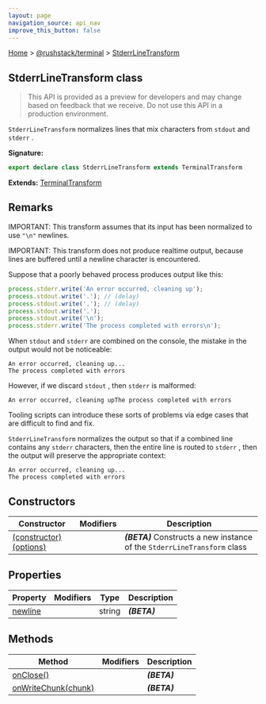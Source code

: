 ```yaml
---
layout: page
navigation_source: api_nav
improve_this_button: false
---
```



[Home](./index.md) &gt; [@rushstack/terminal](./terminal.md) &gt; [StderrLineTransform](./terminal.stderrlinetransform.md)

## StderrLineTransform class

> This API is provided as a preview for developers and may change based on feedback that we receive. Do not use this API in a production environment.
>

`StderrLineTransform` normalizes lines that mix characters from `stdout` and `stderr` .

<b>Signature:</b>

```typescript
export declare class StderrLineTransform extends TerminalTransform
```
<b>Extends:</b> [TerminalTransform](./terminal.terminaltransform.md)

## Remarks

IMPORTANT: This transform assumes that its input has been normalized to use `"\n"` newlines.

IMPORTANT: This transform does not produce realtime output, because lines are buffered until a newline character is encountered.

Suppose that a poorly behaved process produces output like this:

```ts
process.stderr.write('An error occurred, cleaning up');
process.stdout.write('.'); // (delay)
process.stdout.write('.'); // (delay)
process.stdout.write('.');
process.stdout.write('\n');
process.stderr.write('The process completed with errors\n');

```
When `stdout` and `stderr` are combined on the console, the mistake in the output would not be noticeable:

```
An error occurred, cleaning up...
The process completed with errors

```
However, if we discard `stdout` , then `stderr` is malformed:

```
An error occurred, cleaning upThe process completed with errors

```
Tooling scripts can introduce these sorts of problems via edge cases that are difficult to find and fix.

`StderrLineTransform` normalizes the output so that if a combined line contains any `stderr` characters, then the entire line is routed to `stderr` , then the output will preserve the appropriate context:

```
An error occurred, cleaning up...
The process completed with errors

```

## Constructors

|  Constructor | Modifiers | Description |
|  --- | --- | --- |
|  [(constructor)(options)](./terminal.stderrlinetransform._constructor_.md) |  | <b><i>(BETA)</i></b> Constructs a new instance of the <code>StderrLineTransform</code> class |

## Properties

|  Property | Modifiers | Type | Description |
|  --- | --- | --- | --- |
|  [newline](./terminal.stderrlinetransform.newline.md) |  | string | <b><i>(BETA)</i></b> |

## Methods

|  Method | Modifiers | Description |
|  --- | --- | --- |
|  [onClose()](./terminal.stderrlinetransform.onclose.md) |  | <b><i>(BETA)</i></b> |
|  [onWriteChunk(chunk)](./terminal.stderrlinetransform.onwritechunk.md) |  | <b><i>(BETA)</i></b> |
